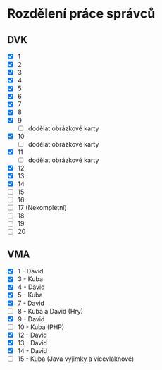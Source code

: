 # Rozdělení práce správců

## DVK
* [x] 1
* [x] 2
* [x] 3
* [x] 4
* [x] 5
* [x] 6
* [x] 7
* [x] 8
* [x] 9
  * [ ] dodělat obrázkové karty
* [x] 10
  * [ ] dodělat obrázkové karty
* [x] 11
  * [ ] dodělat obrázkové karty
* [x] 12
* [x] 13
* [x] 14
* [ ] 15
* [ ] 16
* [ ] 17 (Nekompletní)
* [ ] 18
* [ ] 19
* [ ] 20

## VMA
* [x] 1 - David
* [x] 3 - Kuba
* [x] 4 - David
* [x] 5 - Kuba
* [x] 7 - David
* [ ] 8 - Kuba a David (Hry)
* [x] 9 - David
* [ ] 10 - Kuba (PHP)
* [x] 12 - David
* [x] 13 - David
* [x] 14 - David
* [ ] 15 - Kuba (Java výjimky a vícevláknové)